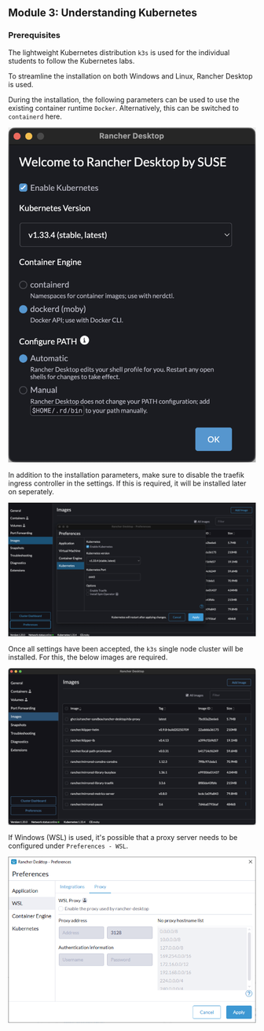 ## Module 3: Understanding Kubernetes

### Prerequisites

The lightweight Kubernetes distribution `k3s` is used for the individual students to follow the Kubernetes labs.

To streamline the installation on both Windows and Linux, Rancher Desktop is used.

During the installation, the following parameters can be used to use the existing container runtime `Docker`.
Alternatively, this can be switched to `containerd` here.

![Installation parameter - Rancher Desktop](_attachments/params-rancher-desktop.png)

In addition to the installation parameters, make sure to disable the traefik ingress controller in the settings.
If this is required, it will be installed later on seperately.

![Kubernetes preferences - Rancher Desktop](_attachments/k8s-rancher-desktop.png)

Once all settings have been accepted, the `k3s` single node cluster will be installed. For this, the below images are required.

![Prerequisite images - Rancher Desktop](_attachments/k8s-images-rancher-desktop.png)

If Windows (WSL) is used, it's possible that a proxy server needs to be configured under `Preferences - WSL`.

![Proxy settings - Rancher Desktop](_attachments/proxy-wsl-rancher-desktop.png)
